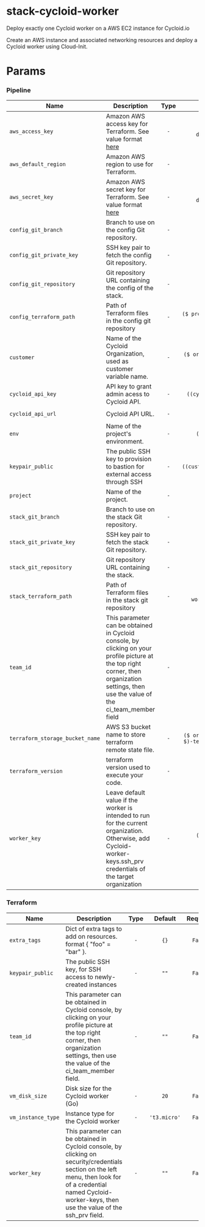 # stack-cycloid-worker

Deploy exactly one Cycloid worker on a AWS EC2 instance for Cycloid.io

Create an AWS instance and associated networking resources and deploy a Cycloid worker using Cloud-Init.

# Params

### Pipeline

|Name|Description|Type|Default|Required|
|---|---|:---:|:---:|:---:|
|`aws_access_key`|Amazon AWS access key for Terraform. See value format [here](https://docs.cycloid.io/advanced-guide/integrate-and-use-cycloid-credentials-manager.html#vault-in-the-pipeline)|`-`|`((aws_cycloid-demo.access_key))`|`True`|
|`aws_default_region`|Amazon AWS region to use for Terraform.|`-`|`eu-west-1`|`True`|
|`aws_secret_key`|Amazon AWS secret key for Terraform. See value format [here](https://docs.cycloid.io/advanced-guide/integrate-and-use-cycloid-credentials-manager.html#vault-in-the-pipeline)|`-`|`((aws_cycloid-demo.secret_key))`|`True`|
|`config_git_branch`|Branch to use on the config Git repository.|`-`|`($ cr_branch $)`|`True`|
|`config_git_private_key`|SSH key pair to fetch the config Git repository.|`-`|`((git.ssh_key))`|`True`|
|`config_git_repository`|Git repository URL containing the config of the stack.|`-`|`($ cr_url $)`|`True`|
|`config_terraform_path`|Path of Terraform files in the config git repository|`-`|`($ project $)/terraform/($ environment $)`|`True`|
|`customer`|Name of the Cycloid Organization, used as customer variable name.|`-`|`($ organization_canonical $)`|`True`|
|`cycloid_api_key`|API key to grant admin acess to Cycloid API.|`-`|`((cycloid-api-key.key))`|`True`|
|`cycloid_api_url`|Cycloid API URL.|`-`|`https://http-api.cycloid.io`|`True`|
|`env`|Name of the project's environment.|`-`|`($ environment $)`|`True`|
|`keypair_public`|The public SSH key to provision to bastion for external access through SSH|`-`|`((custom_keypair.ssh_pub))`|`True`|
|`project`|Name of the project.|`-`|`($ project $)`|`True`|
|`stack_git_branch`|Branch to use on the stack Git repository.|`-`|`($ scs_branch $)`|`True`|
|`stack_git_private_key`|SSH key pair to fetch the stack Git repository.|`-`|`((git.ssh_key))`|`True`|
|`stack_git_repository`|Git repository URL containing the stack.|`-`|`($ scs_url $)`|`True`|
|`stack_terraform_path`|Path of Terraform files in the stack git repository|`-`|`stack-cycloid-worker/terraform/aws`|`True`|
|`team_id`|This parameter can be obtained in Cycloid console, by clicking on your profile picture at the top right corner, then organization settings, then use the value of the ci_team_member field|`-`|`""`|`True`|
|`terraform_storage_bucket_name`|AWS S3 bucket name to store terraform remote state file.|`-`|`($ organization_canonical $)-terraform-remote-state`|`True`|
|`terraform_version`|terraform version used to execute your code.|`-`|`'1.0.5'`|`True`|
|`worker_key`|Leave default value if the worker is intended to run for the current organization. Otherwise, add Cycloid-worker-keys.ssh_prv credentials of the target organization|`-`|`((cycloid-worker-keys.ssh_prv))`|`True`|

### Terraform

|Name|Description|Type|Default|Required|
|---|---|:---:|:---:|:---:|
|`extra_tags`|Dict of extra tags to add on resources. format { "foo" = "bar" }.|`-`|`{}`|`False`|
|`keypair_public`|The public SSH key, for SSH access to newly-created instances|`-`|`""`|`False`|
|`team_id`|This parameter can be obtained in Cycloid console, by clicking on your profile picture at the top right corner, then organization settings, then use the value of the ci_team_member field.|`-`|`""`|`False`|
|`vm_disk_size`|Disk size for the Cycloid worker (Go)|`-`|`20`|`False`|
|`vm_instance_type`|Instance type for the Cycloid worker|`-`|`'t3.micro'`|`False`|
|`worker_key`|This parameter can be obtained in Cycloid console, by clicking on security/credentials section on the left menu, then look for of a credential named Cycloid-worker-keys, then use the value of the ssh_prv field.|`-`|`""`|`False`|